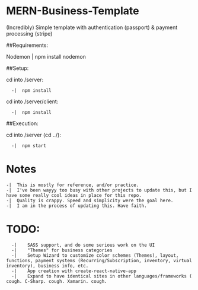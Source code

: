 # MERN-Business-Template
(Incredibly) Simple template with authentication (passport) & payment processing (stripe)


##Requirements:

Nodemon     |     npm install nodemon




##Setup:


  cd into /server:

      -|  npm install
  
  cd into /server/client:

      -|  npm install



##Execution:
      
  cd into /server (cd ../):

      -|  npm start
      
      
      
      
      
# Notes

    -|  This is mostly for reference, and/or practice. 
    -|  I've been wayyy too busy with other projects to update this, but I have some really cool ideas in place for this repo.
    -|  Quality is crappy. Speed and simplicity were the goal here. 
    -|  I am in the process of updating this. Have faith.
          
                
          
          
          
          
 # TODO:
      -|    SASS support, and do some serious work on the UI
      -|    "Themes" for business categories
      -|    Setup Wizard to customize color schemes (Themes), layout, functions, payment systems (Recurring/Subscription, inventory, virtual inventory), business info, etc.
      -|    App creation with create-react-native-app
      -|    Expand to have identical sites in other languages/frameworks ( cough. C-Sharp. cough. Xamarin. cough.

